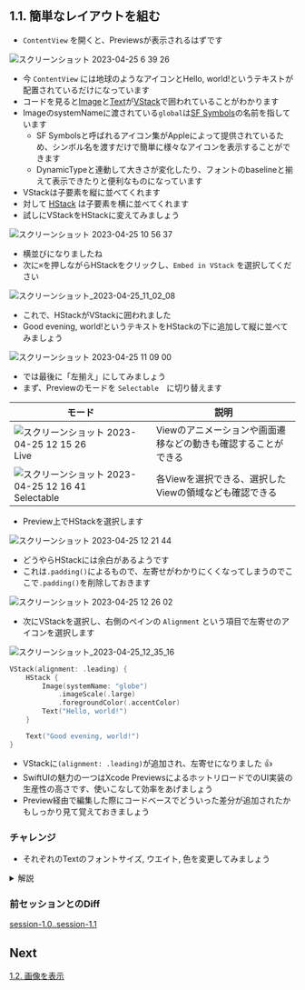 ## 1.1. 簡単なレイアウトを組む
- `ContentView` を開くと、Previewsが表示されるはずです

![スクリーンショット 2023-04-25 6 39 26](https://user-images.githubusercontent.com/17004375/234122644-83f316e9-59f1-4d99-9c46-8f10d9bb7833.png)

- 今 `ContentView` には地球のようなアイコンとHello, world!というテキストが配置されているだけになっています
- コードを見ると[Image](https://developer.apple.com/documentation/swiftui/image)と[Text](https://developer.apple.com/documentation/swiftui/text)が[VStack](https://developer.apple.com/documentation/swiftui/vstack)で囲われていることがわかります
- ImageのsystemNameに渡されている`global`は[SF Symbols](https://developer.apple.com/design/human-interface-guidelines/sf-symbols/overview/)の名前を指しています
    - SF Symbolsと呼ばれるアイコン集がAppleによって提供されているため、シンボル名を渡すだけで簡単に様々なアイコンを表示することができます
    - DynamicTypeと連動して大きさが変化したり、フォントのbaselineと揃えて表示できたりと便利なものになっています
- VStackは子要素を縦に並べてくれます
- 対して [HStack](https://developer.apple.com/documentation/swiftui/hstack) は子要素を横に並べてくれます
- 試しにVStackをHStackに変えてみましょう

![スクリーンショット 2023-04-25 10 56 37](https://user-images.githubusercontent.com/17004375/234155549-166b8e65-ee23-4d58-a5a8-1889e79bff6a.png)

- 横並びになりましたね
- 次に`⌘`を押しながらHStackをクリックし、`Embed in VStack` を選択してください

![スクリーンショット_2023-04-25_11_02_08](https://user-images.githubusercontent.com/17004375/234156434-ef413c9b-4a56-4bc0-b201-09fcbf70710f.png)

- これで、HStackがVStackに囲われました
- Good evening, world!というテキストをHStackの下に追加して縦に並べてみましょう

![スクリーンショット 2023-04-25 11 09 00](https://user-images.githubusercontent.com/17004375/234157017-b1719951-2ce1-46aa-90f1-5dc02120f112.png)

- では最後に「左揃え」にしてみましょう
- まず、Previewのモードを `Selectable`　に切り替えます

|モード|説明|
|-|-|
|![スクリーンショット 2023-04-25 12 15 26](https://user-images.githubusercontent.com/17004375/234165716-6e96164c-40d1-4783-92b4-e3d7ba757f6d.png)　Live|Viewのアニメーションや画面遷移などの動きも確認することができる|
|![スクリーンショット 2023-04-25 12 16 41](https://user-images.githubusercontent.com/17004375/234165879-4c0d5e67-6b51-4abb-aead-c271c7f21f56.png)　Selectable|各Viewを選択できる、選択したViewの領域なども確認できる|

- Preview上でHStackを選択します

![スクリーンショット 2023-04-25 12 21 44](https://user-images.githubusercontent.com/17004375/234166484-c9a92dff-d823-4745-be44-a4c6d31ce514.png)

- どうやらHStackには余白があるようです
- これは`.padding()`によるもので、左寄せがわかりにくくなってしまうのでここで`.padding()`を削除しておきます

![スクリーンショット 2023-04-25 12 26 02](https://user-images.githubusercontent.com/17004375/234167415-5a223db6-2f73-46de-9808-6fdc76206a2f.png)

- 次にVStackを選択し、右側のペインの `Alignment` という項目で左寄せのアイコンを選択します

![スクリーンショット_2023-04-25_12_35_16](https://user-images.githubusercontent.com/17004375/234168552-c2121184-293d-4b35-95f9-2ffa7437c0e5.png)

```swift
VStack(alignment: .leading) {
    HStack {
        Image(systemName: "globe")
            .imageScale(.large)
            .foregroundColor(.accentColor)
        Text("Hello, world!")
    }

    Text("Good evening, world!")
}
```

- VStackに`(alignment: .leading)`が追加され、左寄せになりました :+1:
- SwiftUIの魅力の一つはXcode PreviewsによるホットリロードでのUI実装の生産性の高さです、使いこなして効率をあげましょう
- Preview経由で編集した際にコードベースでどういった差分が追加されたかもしっかり見て覚えておきましょう

### チャレンジ
- それぞれのTextのフォントサイズ, ウエイト, 色を変更してみましょう

<details>
 <summary>解説</summary>
 Previewで対象のテキストを選択した状態で、右側に表示されるペインにFontの項目があるので、そこで各種属性を設定しましょう
    
 <img src="https://user-images.githubusercontent.com/8536870/116014840-29a39100-a672-11eb-99e6-ae073c725a8d.png">
     
 左側のコードでどういったmodifierが付与されるかも併せてしっかり見ておきましょう
</details>

### 前セッションとのDiff
[session-1.0..session-1.1](https://github.com/mixigroup/ios-swiftui-training/compare/session-1.0..session-1.1)

## Next
[1.2. 画像を表示](https://github.com/mixigroup/ios-swiftui-training/tree/session-1.2)
